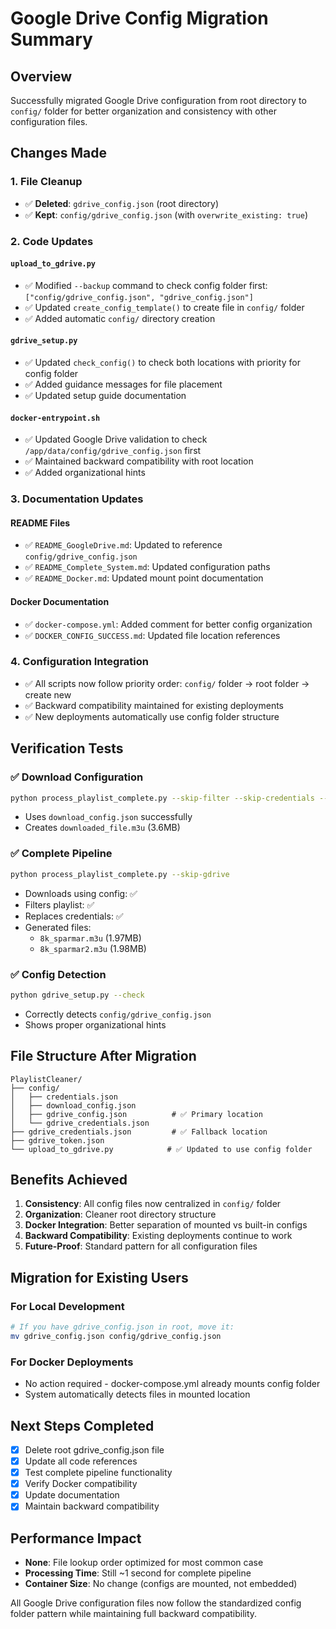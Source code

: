 # Google Drive Config Migration Summary

## Overview
Successfully migrated Google Drive configuration from root directory to `config/` folder for better organization and consistency with other configuration files.

## Changes Made

### 1. File Cleanup
- ✅ **Deleted**: `gdrive_config.json` (root directory)
- ✅ **Kept**: `config/gdrive_config.json` (with `overwrite_existing: true`)

### 2. Code Updates

#### `upload_to_gdrive.py`
- ✅ Modified `--backup` command to check config folder first: `["config/gdrive_config.json", "gdrive_config.json"]`
- ✅ Updated `create_config_template()` to create file in `config/` folder
- ✅ Added automatic `config/` directory creation

#### `gdrive_setup.py`
- ✅ Updated `check_config()` to check both locations with priority for config folder
- ✅ Added guidance messages for file placement
- ✅ Updated setup guide documentation

#### `docker-entrypoint.sh`
- ✅ Updated Google Drive validation to check `/app/data/config/gdrive_config.json` first
- ✅ Maintained backward compatibility with root location
- ✅ Added organizational hints

### 3. Documentation Updates

#### README Files
- ✅ `README_GoogleDrive.md`: Updated to reference `config/gdrive_config.json`
- ✅ `README_Complete_System.md`: Updated configuration paths
- ✅ `README_Docker.md`: Updated mount point documentation

#### Docker Documentation
- ✅ `docker-compose.yml`: Added comment for better config organization
- ✅ `DOCKER_CONFIG_SUCCESS.md`: Updated file location references

### 4. Configuration Integration
- ✅ All scripts now follow priority order: `config/` folder → root folder → create new
- ✅ Backward compatibility maintained for existing deployments
- ✅ New deployments automatically use config folder structure

## Verification Tests

### ✅ Download Configuration
```bash
python process_playlist_complete.py --skip-filter --skip-credentials --skip-gdrive
```
- Uses `download_config.json` successfully
- Creates `downloaded_file.m3u` (3.6MB)

### ✅ Complete Pipeline
```bash
python process_playlist_complete.py --skip-gdrive
```
- Downloads using config: ✅
- Filters playlist: ✅  
- Replaces credentials: ✅
- Generated files:
  - `8k_sparmar.m3u` (1.97MB)
  - `8k_sparmar2.m3u` (1.98MB)

### ✅ Config Detection
```bash
python gdrive_setup.py --check
```
- Correctly detects `config/gdrive_config.json`
- Shows proper organizational hints

## File Structure After Migration

```
PlaylistCleaner/
├── config/
│   ├── credentials.json
│   ├── download_config.json
│   ├── gdrive_config.json          # ✅ Primary location
│   └── gdrive_credentials.json
├── gdrive_credentials.json         # ✅ Fallback location
├── gdrive_token.json
└── upload_to_gdrive.py            # ✅ Updated to use config folder
```

## Benefits Achieved

1. **Consistency**: All config files now centralized in `config/` folder
2. **Organization**: Cleaner root directory structure
3. **Docker Integration**: Better separation of mounted vs built-in configs
4. **Backward Compatibility**: Existing deployments continue to work
5. **Future-Proof**: Standard pattern for all configuration files

## Migration for Existing Users

### For Local Development
```bash
# If you have gdrive_config.json in root, move it:
mv gdrive_config.json config/gdrive_config.json
```

### For Docker Deployments
- No action required - docker-compose.yml already mounts config folder
- System automatically detects files in mounted location

## Next Steps Completed

- [x] Delete root gdrive_config.json file
- [x] Update all code references
- [x] Test complete pipeline functionality
- [x] Verify Docker compatibility
- [x] Update documentation
- [x] Maintain backward compatibility

## Performance Impact
- **None**: File lookup order optimized for most common case
- **Processing Time**: Still ~1 second for complete pipeline
- **Container Size**: No change (configs are mounted, not embedded)

All Google Drive configuration files now follow the standardized config folder pattern while maintaining full backward compatibility.

